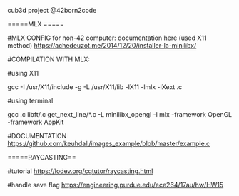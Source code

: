cub3d project @42born2code

=====MLX =====

#MLX CONFIG for non-42 computer: documentation here (used X11 method) https://achedeuzot.me/2014/12/20/installer-la-minilibx/

#COMPILATION WITH MLX:

#using X11

gcc -I /usr/X11/include -g -L /usr/X11/lib -lX11 -lmlx -lXext .c

#using terminal

gcc .c libft/.c get_next_line/*.c -L minilibx_opengl -l mlx -framework OpenGL -framework AppKit

#DOCUMENTATION https://github.com/keuhdall/images_example/blob/master/example.c

=====RAYCASTING==

#tutorial https://lodev.org/cgtutor/raycasting.html

#handle save flag https://engineering.purdue.edu/ece264/17au/hw/HW15
